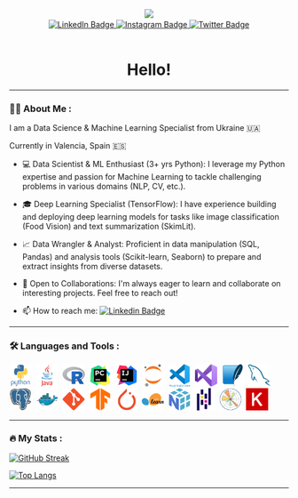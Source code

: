 <div id="header" align="center">
  <img src="https://media.giphy.com/media/v1.Y2lkPTc5MGI3NjExZ2owaDBib3JvZzF6cThsamZsb2MycW1oNWpseHBxaWRoZGcxZ2RwdiZlcD12MV9pbnRlcm5hbF9naWZfYnlfaWQmY3Q9cw/ag3v2jwM5Un6Re56R0/giphy-downsized-large.gif" width="150"/>
</div>
<div id="badges" align="center">
  <a href="https://www.linkedin.com/in/kyivnik/">
    <img src="https://img.shields.io/badge/LinkedIn-blue?style=for-the-badge&logo=linkedin&logoColor=white" alt="LinkedIn Badge"/>
  </a>
  <a href="https://www.instagram.com/kyivnik.gen?utm_source=ig_web_button_share_sheet&igsh=ZDNlZDc0MzIxNw==">
    <img src="https://img.shields.io/badge/Instagram-yellow?style=for-the-badge&logo=instagram&logoColor=white" alt="Instagram Badge"/>
  </a>
  <a href="https://twitter.com/kyivnik">
    <img src="https://img.shields.io/badge/Twitter-blue?style=for-the-badge&logo=twitter&logoColor=white" alt="Twitter Badge"/>
  </a>
</div>
<div id="badges" align="center">
   <img src="https://komarev.com/ghpvc/?username=kyivnik&style=flat-square&color=blue" alt=""/>
</div>
<h1 id="welcome" align="center">
    Hello!
</h1>

---

### :man_technologist: About Me :
I am a Data Science & Machine Learning Specialist from Ukraine 🇺🇦

Currently in Valencia, Spain 🇪🇸

- 💻 Data Scientist & ML Enthusiast (3+ yrs Python): I leverage my Python expertise and passion for Machine Learning to tackle challenging problems in various domains (NLP, CV, etc.).

- 🎓 Deep Learning Specialist (TensorFlow): I have experience building and deploying deep learning models for tasks like image classification (Food Vision) and text summarization (SkimLit).

- 📈 Data Wrangler & Analyst: Proficient in data manipulation (SQL, Pandas) and analysis tools (Scikit-learn, Seaborn) to prepare and extract insights from diverse datasets.

- 🤝 Open to Collaborations: I'm always eager to learn and collaborate on interesting projects. Feel free to reach out!

- :mailbox: How to reach me: [![Linkedin Badge](https://img.shields.io/badge/-Kyivnik-blue?style=flat&logo=Linkedin&logoColor=white)](https://www.linkedin.com/in/kyivnik/)

---

### :hammer_and_wrench: Languages and Tools :
<div>
  <img src="https://github.com/devicons/devicon/blob/master/icons/python/python-original-wordmark.svg" title="Python" alt="Python" width="40" height="40"/>&nbsp;
  <img src="https://github.com/devicons/devicon/blob/master/icons/java/java-original-wordmark.svg" title="Java" alt="Java" width="40" height="40"/>&nbsp;
  <img src="https://github.com/devicons/devicon/blob/master/icons/r/r-original.svg" title="R" alt="R" width="40" height="40"/>&nbsp;
  <img src="https://github.com/devicons/devicon/blob/master/icons/pycharm/pycharm-original.svg" title="PyCharm" alt="PyCharm" width="40" height="40"/>&nbsp;
  <img src="https://github.com/devicons/devicon/blob/master/icons/intellij/intellij-original.svg" title="IntelliJ IDEA" alt="IntelliJ IDEA" width="40" height="40"/>&nbsp;
  <img src="https://github.com/devicons/devicon/blob/master/icons/jupyter/jupyter-original.svg" title="Jupyter" alt="Jupyter" width="40" height="40"/>&nbsp;
  <img src="https://github.com/devicons/devicon/blob/master/icons/vscode/vscode-original-wordmark.svg" title="VS Code" alt="VS Code" width="40" height="40"/>&nbsp;
  <img src="https://github.com/devicons/devicon/blob/master/icons/visualstudio/visualstudio-original.svg" title="VisualStudio" alt="VisualStudio" width="40" height="40"/>&nbsp;
  <img src="https://github.com/devicons/devicon/blob/master/icons/sqlite/sqlite-original.svg" title="SQLite" alt="SQLite" width="40" height="40"/>&nbsp;
  <img src="https://github.com/devicons/devicon/blob/master/icons/mysql/mysql-original.svg" title="MySQL" alt="MySQL" width="40" height="40"/>&nbsp;
  <img src="https://github.com/devicons/devicon/blob/master/icons/postgresql/postgresql-original.svg" title="PostgreSQL" alt="PostgreSQL" width="40" height="40"/>&nbsp;
  <img src="https://github.com/devicons/devicon/blob/master/icons/docker/docker-original.svg" title="Docker" alt="Docker" width="40" height="40"/>&nbsp;
  <img src="https://github.com/devicons/devicon/blob/master/icons/git/git-original.svg" title="Git"  alt="Git" width="40" height="40"/>&nbsp;
  <img src="https://github.com/devicons/devicon/blob/master/icons/tensorflow/tensorflow-original.svg" title="TensorFlow"  alt="TensorFlow" width="40" height="40"/>&nbsp;
  <img src="https://github.com/devicons/devicon/blob/master/icons/pytorch/pytorch-original.svg" title="PyTorch" alt="PyTorch" width="40" height="40"/>&nbsp;
  <img src="https://github.com/devicons/devicon/blob/master/icons/scikitlearn/scikitlearn-original.svg" title="Scikit-learn" alt="Scikit-learn" width="40" height="40"/>&nbsp;
  <img src="https://github.com/devicons/devicon/blob/master/icons/numpy/numpy-original.svg" title="NumPy" alt="NumPy" width="40" height="40"/>
  <img src="https://github.com/devicons/devicon/blob/master/icons/pandas/pandas-original.svg" title="Pandas" alt="Pandas" width="40" height="40"/>&nbsp;
  <img src="https://github.com/devicons/devicon/blob/master/icons/matplotlib/matplotlib-original.svg" title="Matplotlib" alt="Matplotlib" width="40" height="40"/>&nbsp;
  <img src="https://github.com/devicons/devicon/blob/master/icons/keras/keras-original.svg" title="Keras" **alt="Keras" width="40" height="40"/>&nbsp;
</div>

---

### :fire: My Stats :
[![GitHub Streak](http://github-readme-streak-stats.herokuapp.com?user=Kyivnik&theme=dark&background=000000)](https://git.io/streak-stats)


[![Top Langs](https://github-readme-stats.vercel.app/api/top-langs/?username=Kyivnik&layout=compact&theme=vision-friendly-dark)](https://github.com/anuraghazra/github-readme-stats)

---


<!--
**Kyivnik/Kyivnik** is a ✨ _special_ ✨ repository because its `README.md` (this file) appears on your GitHub profile.

Here are some ideas to get you started:

- 🔭 I’m currently working on ...
- 🌱 I’m currently learning ...
- 👯 I’m looking to collaborate on ...
- 🤔 I’m looking for help with ...
- 💬 Ask me about ...
- 📫 How to reach me: ...
- 😄 Pronouns: ...
- ⚡ Fun fact: ...
-->
